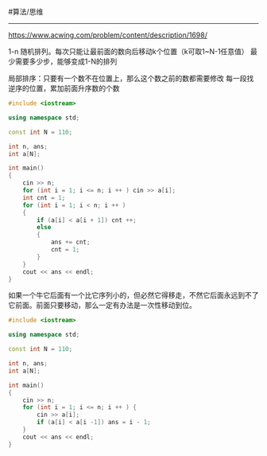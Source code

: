 #算法/思维 

---
https://www.acwing.com/problem/content/description/1698/

1-n 随机排列。每次只能让最前面的数向后移动k个位置（k可取1~N-1任意值）
最少需要多少步，能够变成1-N的排列

局部排序：只要有一个数不在位置上，那么这个数之前的数都需要修改
每一段找逆序的位置，累加前面升序数的个数


```CPP
#include <iostream>

using namespace std;

const int N = 110;

int n, ans;
int a[N];

int main()
{
    cin >> n;
    for (int i = 1; i <= n; i ++ ) cin >> a[i];
    int cnt = 1;
    for (int i = 1; i < n; i ++ )
    {
        if (a[i] < a[i + 1]) cnt ++;
        else
        {
            ans += cnt;
            cnt = 1;
        }
    }
    cout << ans << endl;
}
```

如果一个牛它后面有一个比它序列小的，但必然它得移走，不然它后面永远到不了它前面。前面只要移动，那么一定有办法是一次性移动到位。
```CPP
#include <iostream>

using namespace std;

const int N = 110;

int n, ans;
int a[N];

int main()
{
    cin >> n;
    for (int i = 1; i <= n; i ++ ) {
        cin >> a[i];
        if (a[i] < a[i -1]) ans = i - 1;
    }
    cout << ans << endl;
}


```
